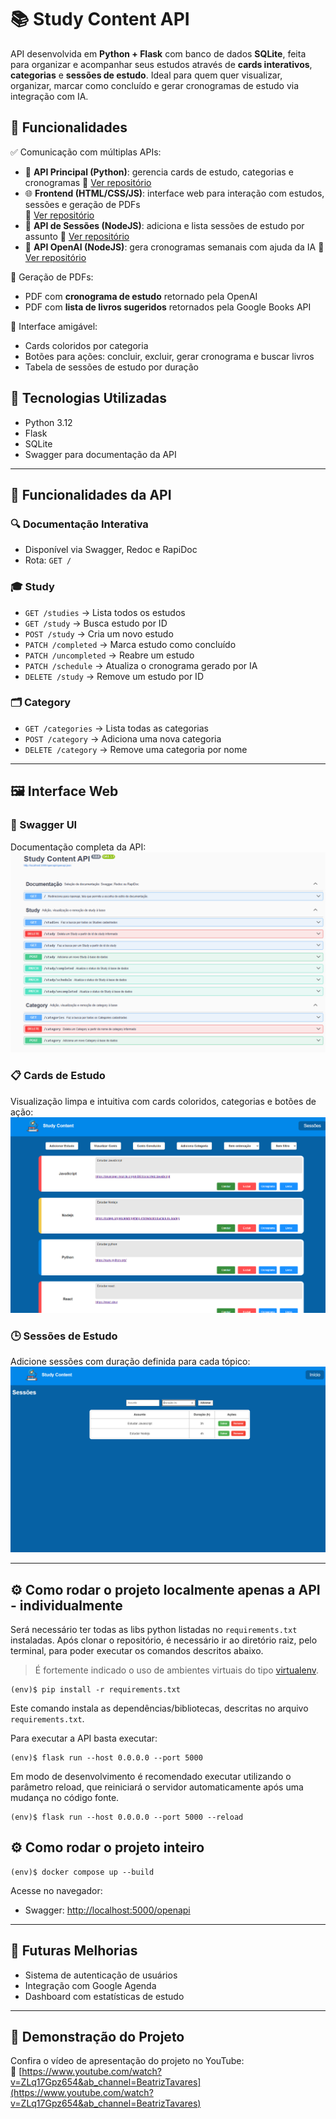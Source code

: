 
# 📚 Study Content API

API desenvolvida em **Python + Flask** com banco de dados **SQLite**, feita para organizar e acompanhar seus estudos através de **cards interativos**, **categorias** e **sessões de estudo**. Ideal para quem quer visualizar, organizar, marcar como concluído e gerar cronogramas de estudo via integração com IA.


## 📌 Funcionalidades

✅ Comunicação com múltiplas APIs:
- 📘 **API Principal (Python)**: gerencia cards de estudo, categorias e cronogramas
🔗 [Ver repositório](https://github.com/BeatrizTavare-s/MVP4-backend)
- 🌐 **Frontend (HTML/CSS/JS)**: interface web para interação com estudos, sessões e geração de PDFs  
  🔗 [Ver repositório](https://github.com/BeatrizTavare-s/MVP4-frontend)
- 🧩 **API de Sessões (NodeJS)**: adiciona e lista sessões de estudo por assunto
🔗 [Ver repositório](https://github.com/BeatrizTavare-s/MVP4-API-SESSIONS)
- 🤖 **API OpenAI (NodeJS)**: gera cronogramas semanais com ajuda da IA
🔗 [Ver repositório](https://github.com/BeatrizTavare-s/MVP4-API-CHAT)

📄 Geração de PDFs:
- PDF com **cronograma de estudo** retornado pela OpenAI
- PDF com **lista de livros sugeridos** retornados pela Google Books API

🎨 Interface amigável:
- Cards coloridos por categoria
- Botões para ações: concluir, excluir, gerar cronograma e buscar livros
- Tabela de sessões de estudo por duração

## 🚀 Tecnologias Utilizadas

- Python 3.12
- Flask
- SQLite
- Swagger para documentação da API

---

## 📌 Funcionalidades da API

### 🔍 **Documentação Interativa**
- Disponível via Swagger, Redoc e RapiDoc
- Rota: `GET /`

### 🎓 **Study**
- `GET /studies` → Lista todos os estudos
- `GET /study` → Busca estudo por ID
- `POST /study` → Cria um novo estudo
- `PATCH /completed` → Marca estudo como concluído
- `PATCH /uncompleted` → Reabre um estudo
- `PATCH /schedule` → Atualiza o cronograma gerado por IA
- `DELETE /study` → Remove um estudo por ID

### 🗂️ **Category**
- `GET /categories` → Lista todas as categorias
- `POST /category` → Adiciona uma nova categoria
- `DELETE /category` → Remove uma categoria por nome

---

## 🖼️ Interface Web

### 📑 Swagger UI
Documentação completa da API:
![Swagger UI](./img-readme/MVP04-swagger.PNG)

### 📋 Cards de Estudo
Visualização limpa e intuitiva com cards coloridos, categorias e botões de ação:
![Cards](./img-readme/MVP04-tela.PNG)

### 🕒 Sessões de Estudo
Adicione sessões com duração definida para cada tópico:
![Sessões](./img-readme/MVP04-sessoes.PNG)

---

## ⚙️ Como rodar o projeto localmente apenas a API - individualmente

Será necessário ter todas as libs python listadas no `requirements.txt` instaladas.
Após clonar o repositório, é necessário ir ao diretório raiz, pelo terminal, para poder executar os comandos descritos abaixo.

> É fortemente indicado o uso de ambientes virtuais do tipo [virtualenv](https://virtualenv.pypa.io/en/latest/installation.html).

```
(env)$ pip install -r requirements.txt
```

Este comando instala as dependências/bibliotecas, descritas no arquivo `requirements.txt`.

Para executar a API  basta executar:

```
(env)$ flask run --host 0.0.0.0 --port 5000
```

Em modo de desenvolvimento é recomendado executar utilizando o parâmetro reload, que reiniciará o servidor
automaticamente após uma mudança no código fonte. 

```
(env)$ flask run --host 0.0.0.0 --port 5000 --reload
```

## ⚙️ Como rodar o projeto inteiro 

```
(env)$ docker compose up --build
```

Acesse no navegador:
- Swagger: [http://localhost:5000/openapi](http://localhost:5000/openapi)

---

## 📅 Futuras Melhorias

- Sistema de autenticação de usuários
- Integração com Google Agenda
- Dashboard com estatísticas de estudo

---

## 🎥 Demonstração do Projeto

Confira o vídeo de apresentação do projeto no YouTube:  
🔗 [https://www.youtube.com/watch?v=ZLq17Gpz654&ab_channel=BeatrizTavares](https://www.youtube.com/watch?v=ZLq17Gpz654&ab_channel=BeatrizTavares)

